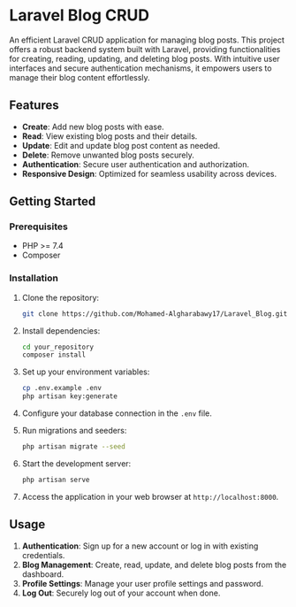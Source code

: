 # Laravel Blog CRUD

An efficient Laravel CRUD application for managing blog posts. This project offers a robust backend system built with Laravel, providing functionalities for creating, reading, updating, and deleting blog posts. With intuitive user interfaces and secure authentication mechanisms, it empowers users to manage their blog content effortlessly.

## Features

- **Create**: Add new blog posts with ease.
- **Read**: View existing blog posts and their details.
- **Update**: Edit and update blog post content as needed.
- **Delete**: Remove unwanted blog posts securely.
- **Authentication**: Secure user authentication and authorization.
- **Responsive Design**: Optimized for seamless usability across devices.


## Getting Started

### Prerequisites

- PHP >= 7.4
- Composer

### Installation

1. Clone the repository:

    ```bash
    git clone https://github.com/Mohamed-Algharabawy17/Laravel_Blog.git
    ```

2. Install dependencies:

    ```bash
    cd your_repository
    composer install
    ```

3. Set up your environment variables:

    ```bash
    cp .env.example .env
    php artisan key:generate
    ```

4. Configure your database connection in the `.env` file.

5. Run migrations and seeders:

    ```bash
    php artisan migrate --seed
    ```

6. Start the development server:

    ```bash
    php artisan serve
    ```

7. Access the application in your web browser at `http://localhost:8000`.

## Usage

1. **Authentication**: Sign up for a new account or log in with existing credentials.
2. **Blog Management**: Create, read, update, and delete blog posts from the dashboard.
3. **Profile Settings**: Manage your user profile settings and password.
4. **Log Out**: Securely log out of your account when done.

